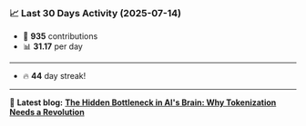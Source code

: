 <!--START_STATS-->
### 📈 Last 30 Days Activity (2025-07-14)  
- 🧮 **935** contributions  
- 📊 **31.17** per day
---
- 🔥 **44** day streak!
---
📝 **Latest blog:** [**The Hidden Bottleneck in AI's Brain: Why Tokenization Needs a Revolution**](https://andriak.com/blog/tokenization-revolution)
<!--END_STATS-->

